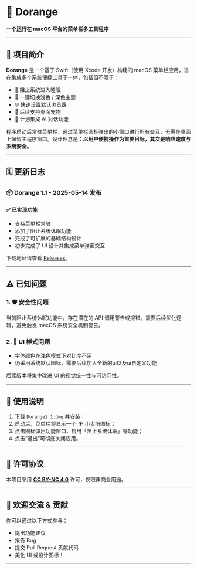 # 🍊 Dorange

**一个运行在 macOS 平台的菜单栏多工具程序**

---

## 🧩 项目简介

**Dorange** 是一个基于 Swift（使用 Xcode 开发）构建的 macOS 菜单栏应用，旨在集成多个系统便捷工具于一体，包括但不限于：

- 🚫 阻止系统进入睡眠
- 🎨 一键切换浅色 / 深色主题
- 🌐 快速设置默认浏览器
- 🧸 后续支持桌面宠物
- 🤖 计划集成 AI 对话功能

程序启动后常驻菜单栏，通过菜单栏图标弹出的小窗口进行所有交互，无需在桌面上保留主程序窗口。设计理念是：**以用户便捷操作为首要目标，其次是响应速度与系统安全。**

---

## 🗓 更新日志

### 📦 Dorange 1.1 - 2025-05-14 发布

#### ✅ 已实现功能

- 支持菜单栏常驻
- 添加了阻止系统休眠功能
- 完成了可扩展的基础结构设计
- 初步完成了 UI 设计并集成菜单弹窗交互

下载地址请查看 [Releases](https://github.com/AfterglowAltair/Dorange/releases)。

---

## ⚠️ 已知问题

### 1. 🛡 安全性问题

当前阻止系统休眠功能中，存在潜在的 API 调用警告或报错。需要后续优化逻辑，避免触发 macOS 系统安全机制警告。

### 2. 🎨 UI 样式问题

- 字体颜色在浅色模式下对比度不足
- 仍采用系统默认图标，需要后续加入全新的ui以及ui自定义功能

后续版本将集中改进 UI 的视觉统一性与可访问性。

---

## 📌 使用说明

1. 下载 `Dorange1.1.dmg` 并安装；
2. 启动后，菜单栏将显示一个 ☀️ 小太阳图标；
3. 点击图标弹出功能窗口，启用「阻止系统休眠」等功能；
4. 点击“退出”可彻底关闭应用。

---

## 📃 许可协议

本项目采用 **[CC BY-NC 4.0](https://creativecommons.org/licenses/by-nc/4.0/deed.zh)** 许可，仅限非商业用途。

---

## 🤝 欢迎交流 & 贡献

你可以通过以下方式参与：

- 提出功能建议
- 报告 Bug
- 提交 Pull Request 贡献代码
- 美化 UI 或设计图标！

---
